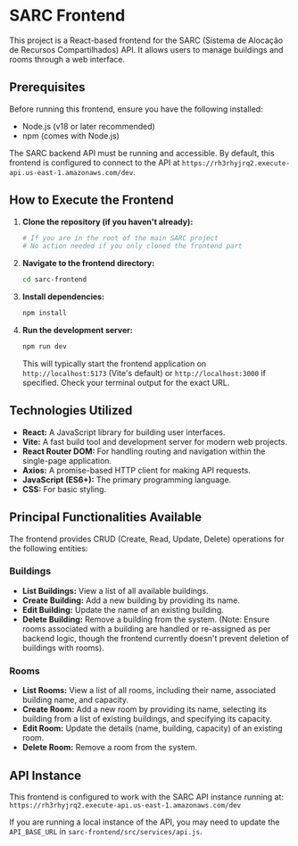 # SARC Frontend

This project is a React-based frontend for the SARC (Sistema de Alocação de Recursos Compartilhados) API. It allows users to manage buildings and rooms through a web interface.

## Prerequisites

Before running this frontend, ensure you have the following installed:
- Node.js (v18 or later recommended)
- npm (comes with Node.js)

The SARC backend API must be running and accessible. By default, this frontend is configured to connect to the API at `https://rh3rhyjrq2.execute-api.us-east-1.amazonaws.com/dev`.

## How to Execute the Frontend

1.  **Clone the repository (if you haven't already):**
    ```bash
    # If you are in the root of the main SARC project
    # No action needed if you only cloned the frontend part
    ```

2.  **Navigate to the frontend directory:**
    ```bash
    cd sarc-frontend
    ```

3.  **Install dependencies:**
    ```bash
    npm install
    ```

4.  **Run the development server:**
    ```bash
    npm run dev
    ```
    This will typically start the frontend application on `http://localhost:5173` (Vite's default) or `http://localhost:3000` if specified. Check your terminal output for the exact URL.

## Technologies Utilized

-   **React:** A JavaScript library for building user interfaces.
-   **Vite:** A fast build tool and development server for modern web projects.
-   **React Router DOM:** For handling routing and navigation within the single-page application.
-   **Axios:** A promise-based HTTP client for making API requests.
-   **JavaScript (ES6+):** The primary programming language.
-   **CSS:** For basic styling.

## Principal Functionalities Available

The frontend provides CRUD (Create, Read, Update, Delete) operations for the following entities:

### Buildings
-   **List Buildings:** View a list of all available buildings.
-   **Create Building:** Add a new building by providing its name.
-   **Edit Building:** Update the name of an existing building.
-   **Delete Building:** Remove a building from the system. (Note: Ensure rooms associated with a building are handled or re-assigned as per backend logic, though the frontend currently doesn't prevent deletion of buildings with rooms).

### Rooms
-   **List Rooms:** View a list of all rooms, including their name, associated building name, and capacity.
-   **Create Room:** Add a new room by providing its name, selecting its building from a list of existing buildings, and specifying its capacity.
-   **Edit Room:** Update the details (name, building, capacity) of an existing room.
-   **Delete Room:** Remove a room from the system.

## API Instance

This frontend is configured to work with the SARC API instance running at:
`https://rh3rhyjrq2.execute-api.us-east-1.amazonaws.com/dev`

If you are running a local instance of the API, you may need to update the `API_BASE_URL` in `sarc-frontend/src/services/api.js`.
